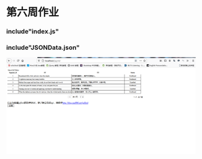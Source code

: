 # 第六周作业

### include"index.js"
### include"JSONData.json"

![image](https://github.com/Willhelmina/The-Principle-of-Database-II/blob/master/Lesson%2006/jpgrid.PNG)

